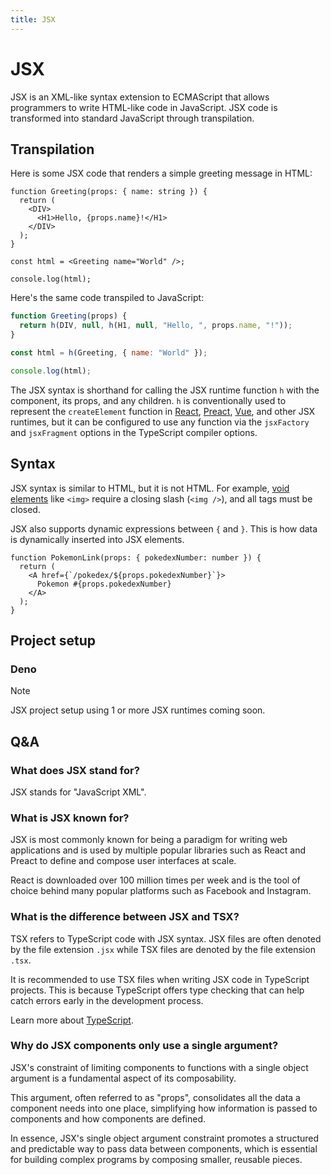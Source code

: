 ```yaml
---
title: JSX
---
```


# JSX

JSX is an XML-like syntax extension to ECMAScript that allows programmers to
write HTML-like code in JavaScript. JSX code is transformed into standard
JavaScript through transpilation.

## Transpilation

Here is some JSX code that renders a simple greeting message in HTML:

```tsx
function Greeting(props: { name: string }) {
  return (
    <DIV>
      <H1>Hello, {props.name}!</H1>
    </DIV>
  );
}

const html = <Greeting name="World" />;

console.log(html);
```

Here's the same code transpiled to JavaScript:

```js
function Greeting(props) {
  return h(DIV, null, h(H1, null, "Hello, ", props.name, "!"));
}

const html = h(Greeting, { name: "World" });

console.log(html);
```

The JSX syntax is shorthand for calling the JSX runtime function `h` with the
component, its props, and any children. `h` is conventionally used to represent
the `createElement` function in [React](https://react.dev/),
[Preact](https://preactjs.com/),
[Vue](https://vuejs.org/guide/extras/render-function#jsx-tsx), and other JSX
runtimes, but it can be configured to use any function via the `jsxFactory` and
`jsxFragment` options in the TypeScript compiler options.

## Syntax

JSX syntax is similar to HTML, but it is not HTML. For example,
[void elements](https://developer.mozilla.org/en-US/docs/Glossary/Void_element)
like `<img>` require a closing slash (`<img />`), and all tags must be closed.

JSX also supports dynamic expressions between `{` and `}`. This is how data is
dynamically inserted into JSX elements.

```tsx
function PokemonLink(props: { pokedexNumber: number }) {
  return (
    <A href={`/pokedex/${props.pokedexNumber}`}>
      Pokemon #{props.pokedexNumber}
    </A>
  );
}
```

## Project setup

### Deno

> [!NOTE]
>
> JSX project setup using 1 or more JSX runtimes coming soon.

## Q&A

### What does JSX stand for?

JSX stands for "JavaScript XML".

### What is JSX known for?

JSX is most commonly known for being a paradigm for writing web applications and
is used by multiple popular libraries such as React and Preact to define and
compose user interfaces at scale.

React is downloaded over 100 million times per week and is the tool of choice
behind many popular platforms such as Facebook and Instagram.

### What is the difference between JSX and TSX?

TSX refers to TypeScript code with JSX syntax. JSX files are often denoted by
the file extension `.jsx` while TSX files are denoted by the file extension
`.tsx`.

It is recommended to use TSX files when writing JSX code in TypeScript projects.
This is because TypeScript offers type checking that can help catch errors early
in the development process.

Learn more about [TypeScript](https://typescriptlang.org/).

### Why do JSX components only use a single argument?

JSX's constraint of limiting components to functions with a single object
argument is a fundamental aspect of its composability.

This argument, often referred to as "props", consolidates all the data a
component needs into one place, simplifying how information is passed to
components and how components are defined.

In essence, JSX's single object argument constraint promotes a structured and
predictable way to pass data between components, which is essential for building
complex programs by composing smaller, reusable pieces.
